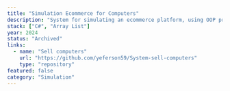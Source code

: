 ```yaml
---
title: "Simulation Ecommerce for Computers"
description: "System for simulating an ecommerce platform, using OOP principles and design patterns"
stack: ["C#", "Array List"]
year: 2024
status: "Archived"
links:
  - name: "Sell computers"
    url: "https://github.com/yeferson59/System-sell-computers"
    type: "repository"
featured: false
category: "Simulation"
---
```

